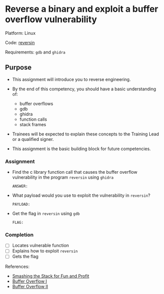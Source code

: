# Reverse a binary and exploit a buffer overflow vulnerability

Platform:  Linux

Code: [reversin](./reversin)

Requirements: `gdb` and `ghidra`

## Purpose

- This assignment will introduce you to reverse engineering.

- By the end of this competency, you should have a basic understanding of:
  - buffer overflows
  - gdb
  - ghidra
  - function calls
  - stack frames

- Trainees will be expected to explain these concepts to the Training Lead or a qualified signer.

- This assignment is the basic building block for future competencies.

### Assignment

- Find the c library function call that causes the buffer overflow vulnerability in the program `reversin` using `ghidra`

    ```text
    ANSWER:
    ```

- What payload would you use to exploit the vulnerability in `reversin`?

    ```text
    PAYLOAD:
    ```

- Get the flag in `reversin` using `gdb`

    ```text
    FLAG:
    ```

### Completion

- [ ] Locates vulnerable function
- [ ] Explains how to exploit `reversin`
- [ ] Gets the flag

References:

- [Smashing the Stack for Fun and Profit](http://phrack.org/issues/49/14.html)
- [Buffer Overflow I](https://www.youtube.com/watch?v=1S0aBV-Waeo)
- [Buffer Overflow II](https://www.tenouk.com/Bufferoverflowc/Bufferoverflow4.html)
